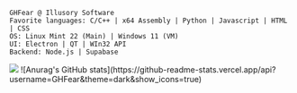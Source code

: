 <div style="overflow: auto">
<!--   <img src="https://github.com/GHFear/GHFear/blob/main/github_logo_3.png" alt="GitHub Logo" style="float: left; margin-right: 20px;" width="800" height="300"> -->
  <div id="test">
    
    GHFear @ Illusory Software
    Favorite languages: C/C++ | x64 Assembly | Python | Javascript | HTML | CSS
    OS: Linux Mint 22 (Main) | Windows 11 (VM)
    UI: Electron | QT | WIn32 API
    Backend: Node.js | Supabase
    
  </div>
  <img src="https://github-readme-stats.vercel.app/api/top-langs/?username=GHFear"/>
  ![Anurag's GitHub stats](https://github-readme-stats.vercel.app/api?username=GHFear&theme=dark&show_icons=true)
</div>

